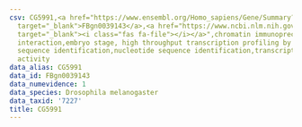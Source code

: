 ```yaml
---
csv: CG5991,<a href="https://www.ensembl.org/Homo_sapiens/Gene/Summary?db=core;g=FBgn0039143"
  target="_blank">FBgn0039143</a>,<a href="https://www.ncbi.nlm.nih.gov/pubmed/15998452"
  target="_blank"><i class="fas fa-file"></i></a>",chromatin immunoprecipitation assay,direct
  interaction,embryo stage, high throughput transcription profiling by microarray,nucleotide
  sequence identification,nucleotide sequence identification,transcriptional regulation,up-regulates
  activity
data_alias: CG5991
data_id: FBgn0039143
data_numevidence: 1
data_species: Drosophila melanogaster
data_taxid: '7227'
title: CG5991
---
```

